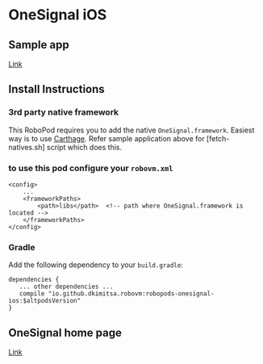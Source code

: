 # OneSignal iOS

## Sample app

[Link](https://github.com/dkimitsa/robovm-samples/tree/alt/robopods/onesignal/ios)

## Install Instructions

### 3rd party native framework
This RoboPod requires you to add the native `OneSignal.framework`. Easiest way is to use [Carthage](https://github.com/Carthage/Carthage#installing-carthage). Refer sample application above for [fetch-natives.sh] script which does this.

### to use this pod configure your `robovm.xml`

```
<config>
    ...
    <frameworkPaths>
        <path>libs</path>  <!-- path where OneSignal.framework is located -->
    </frameworkPaths>
</config>
```

### Gradle

Add the following dependency to your `build.gradle`:

```
dependencies {
   ... other dependencies ...
   compile "io.github.dkimitsa.robovm:robopods-onesignal-ios:$altpodsVersion"
}
```

## OneSignal home page

[Link](https://github.com/OneSignal/OneSignal-iOS-SDK)